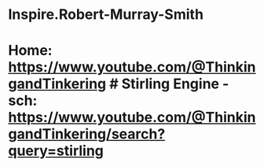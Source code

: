 # Inspire.Robert-Murray-Smith
# Home: https://www.youtube.com/@ThinkingandTinkering # Stirling Engine - sch: https://www.youtube.com/@ThinkingandTinkering/search?query=stirling
